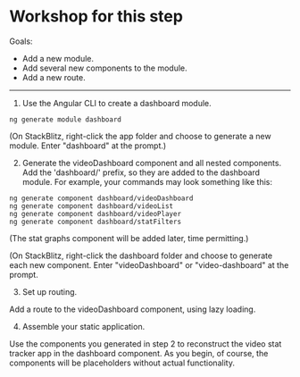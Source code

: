 # Workshop for this step

Goals:

* Add a new module.
* Add several new components to the module.
* Add a new route.

-----

1. Use the Angular CLI to create a dashboard module.

```
ng generate module dashboard
```

(On StackBlitz, right-click the app folder and choose to generate a
new module. Enter "dashboard" at the prompt.)

2. Generate the videoDashboard component and all nested components. Add
   the 'dashboard/' prefix, so they are added to the dashboard module.
   For example, your commands may look something like this:

```
ng generate component dashboard/videoDashboard
ng generate component dashboard/videoList
ng generate component dashboard/videoPlayer
ng generate component dashboard/statFilters
```

(The stat graphs component will be added later, time permitting.)

(On StackBlitz, right-click the dashboard folder and choose to
generate each new component. Enter "videoDashboard" or
"video-dashboard" at the prompt.

3. Set up routing.

Add a route to the videoDashboard component, using lazy loading.

4. Assemble your static application.

Use the components you generated in step 2 to reconstruct the video
stat tracker app in the dashboard component. As you begin, of course,
the components will be placeholders without actual functionality.
